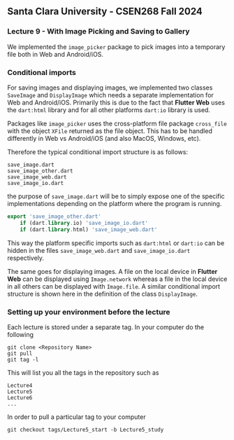 ## Santa Clara University - CSEN268 Fall 2024

### Lecture 9 - With Image Picking and Saving to Gallery

We implemented the `image_picker` package to pick images into a temporary
file both in Web and Android/iOS.  

### Conditional imports

For saving images and displaying images, we implemented two classes `SaveImage` and `DisplayImage`
which needs a separate implementation for Web and Android/iOS. Primarily this is due to the fact
that **Flutter Web** uses the `dart:html` library and for all other platforms `dart:io` library is used.

Packages like `image_picker` uses the cross-platform file package `cross_file` with the object `XFile` returned
as the file object. This has to be handled differently in Web vs Android/iOS (and also MacOS, Windows, etc).

Therefore the typical conditional import structure is as follows:

    save_image.dart
    save_image_other.dart
    save_image_web.dart
    save_image_io.dart

the purpose of `save_image.dart` will be to simply expose one of the specific implementations depending on the platform
where the program is running.

```dart
export 'save_image_other.dart'
    if (dart.library.io) 'save_image_io.dart'
    if (dart.library.html) 'save_image_web.dart'
```

This way the platform specific imports such as `dart:html` or `dart:io` can be hidden in the  files
`save_image_web.dart` and `save_image_io.dart` respectively.

The same goes for displaying images. A file on the local device in **Flutter Web** can be displayed using `Image.network` whereas 
a file  in the local device in all others can be displayed with `Image.file`. A similar conditional import structure is shown here in the definition of the class `DisplayImage`.

### Setting up your environment before the lecture

Each lecture is stored under a separate tag. In your computer do the following

    git clone <Repository Name>
    git pull
    git tag -l

This will list you all the tags in the repository such as

    Lecture4
    Lecture5
    Lecture6
    ...

In order to pull a particular tag to your computer

    git checkout tags/Lecture5_start -b Lecture5_study



